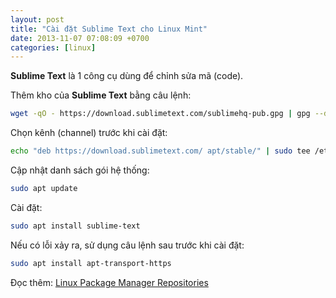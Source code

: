```yaml
---
layout: post
title: "Cài đặt Sublime Text cho Linux Mint"
date: 2013-11-07 07:08:09 +0700
categories: [linux]
---
```


**Sublime Text** là 1 công cụ dùng để  chỉnh sửa mã (code).  

Thêm kho của **Sublime Text** bằng câu lệnh:  
```bash
wget -qO - https://download.sublimetext.com/sublimehq-pub.gpg | gpg --dearmor | sudo tee /etc/apt/trusted.gpg.d/sublimehq-archive.gpg > /dev/null
```  

Chọn kênh (channel) trước khi cài đặt:  
```bash
echo "deb https://download.sublimetext.com/ apt/stable/" | sudo tee /etc/apt/sources.list.d/sublime-text.list
```  

Cập nhật danh sách gói hệ thống:  
```bash
sudo apt update
```  

Cài đặt:  
```bash
sudo apt install sublime-text
```  

Nếu có lỗi xảy ra, sử dụng câu lệnh sau trước khi cài đặt:  
```bash
sudo apt install apt-transport-https
```  

Đọc thêm: [Linux Package Manager Repositories](https://www.sublimetext.com/docs/linux_repositories.html)  
